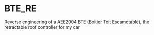 # BTE_RE
Reverse engineering of a AEE2004 BTE (Boitier Toit Escamotable), the retractable roof controller for my car
